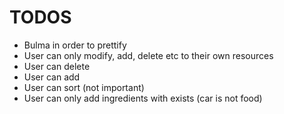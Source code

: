 # TODOS

- Bulma in order to prettify
- User can only modify, add, delete etc to their own resources
- User can delete
- User can add
- User can sort (not important)
- User can only add ingredients with exists (car is not food)